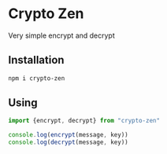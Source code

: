# Crypto Zen

Very simple encrypt and decrypt

## Installation

```bash
npm i crypto-zen
```

## Using

```typescript
import {encrypt, decrypt} from "crypto-zen"

console.log(encrypt(message, key))
console.log(decrypt(message, key))
```
